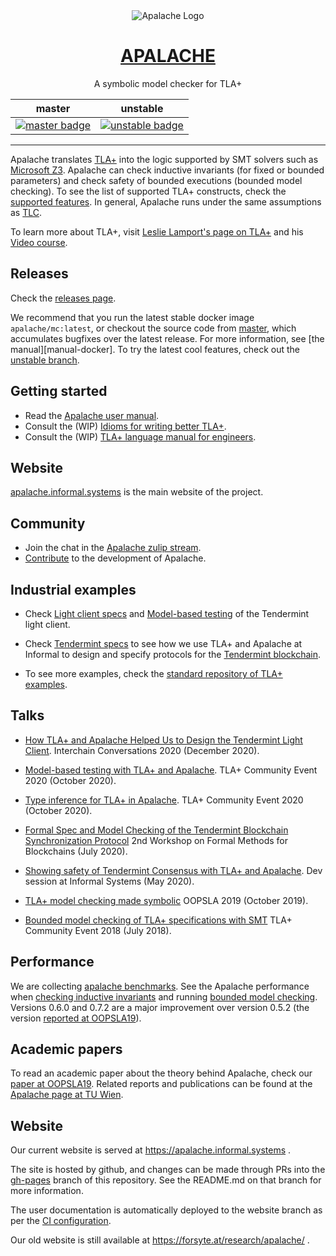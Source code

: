 <div align="center">
<img
src="https://raw.githubusercontent.com/informalsystems/apalache/99e58d6f5eebcc41f432a126a13a5f8d2ae7afe6/logo-apalache.svg"
alt="Apalache Logo">

<h1><a href="https://apalache.informal.systems/">APALACHE</a></h1>

<p>A symbolic model checker for TLA+<p>

|             master             |              unstable              |
| :----------------------------: | :--------------------------------: |
| [![master badge][]][master-ci] | [![unstable badge][]][unstable-ci] |

[master badge]: https://github.com/informalsystems/apalache/workflows/build/badge.svg?branch=master
[master-ci]: https://github.com/informalsystems/apalache/actions?query=branch%3Amaster+workflow%3Abuild
[unstable badge]: https://github.com/informalsystems/apalache/workflows/build/badge.svg?branch=unstable
[unstable-ci]: https://github.com/informalsystems/apalache/actions?query=branch%3Aunstable+workflow%3Abuild

</div>

---

Apalache translates [TLA+] into the logic supported by SMT solvers such as
[Microsoft Z3]. Apalache can check inductive invariants (for fixed or bounded
parameters) and check safety of bounded executions (bounded model checking). To
see the list of supported TLA+ constructs, check the [supported features]. In
general, Apalache runs under the same assumptions as [TLC].

To learn more about TLA+, visit [Leslie Lamport's page on TLA+] and his [Video
course].

## Releases

Check the [releases page].

We recommend that you run the latest stable docker image `apalache/mc:latest`,
or checkout the source code from [master], which accumulates bugfixes over the
latest release. For more information, see [the manual][manual-docker].
To try the latest cool features, check out the [unstable branch].

## Getting started

- Read the [Apalache user manual][user-manual].
- Consult the (WIP) [Idioms for writing better TLA+][idioms].
- Consult the (WIP) [TLA+ language manual for engineers][language-manual].

## Website

[apalache.informal.systems][] is the main website of the project.

## Community

- Join the chat in the [Apalache zulip stream].
- [Contribute](./CONTRIBUTING.md) to the development of Apalache.

## Industrial examples

- Check [Light client specs] and [Model-based testing] of the Tendermint
  light client.

- Check [Tendermint specs] to see how we use TLA+ and Apalache at Informal to
  design and specify protocols for the [Tendermint blockchain].

- To see more examples, check the [standard repository of TLA+ examples].

## Talks

- [How TLA+ and Apalache Helped Us to Design the Tendermint Light Client](https://www.crowdcast.io/e/interchain-conversations-II/38).
    Interchain Conversations 2020 (December 2020).

- [Model-based testing with TLA+ and Apalache](https://youtu.be/aveoIMphzW8).
  TLA+ Community Event 2020 (October 2020).

- [Type inference for TLA+ in Apalache](https://youtu.be/hnp25hmCMN8).
  TLA+ Community Event 2020 (October 2020).

- [Formal Spec and Model Checking of the Tendermint Blockchain Synchronization Protocol](https://youtu.be/h2Ovc1KWlXM)
  2nd Workshop on Formal Methods for Blockchains (July 2020).

- [Showing safety of Tendermint Consensus with TLA+ and Apalache](https://www.youtube.com/watch?v=aF20-28sMII).
  Dev session at Informal Systems (May 2020).

- [TLA+ model checking made symbolic](https://www.youtube.com/watch?v=e66FGgRzaqw)
  OOPSLA 2019 (October 2019).

- [Bounded model checking of TLA+ specifications with SMT](https://www.youtube.com/watch?v=Xl1--arESl8)
  TLA+ Community Event 2018 (July 2018).

## Performance

We are collecting [apalache benchmarks].  See the Apalache performance when
[checking inductive invariants] and running [bounded model checking]. Versions
0.6.0 and 0.7.2 are a major improvement over version 0.5.2 (the version
[reported at OOPSLA19](https://dl.acm.org/doi/10.1145/3360549)).

## Academic papers

To read an academic paper about the theory behind Apalache,
check our [paper at OOPSLA19](https://dl.acm.org/doi/10.1145/3360549).
Related reports and publications can be found at the
[Apalache page at TU Wien](http://forsyte.at/research/apalache/).

## Website

Our current website is served at https://apalache.informal.systems .

The site is hosted by github, and changes can be made through PRs into the
[gh-pages](https://github.com/informalsystems/apalache/tree/gh-pages) branch of
this repository. See the README.md on that branch for more information.

The user documentation is automatically deployed to the website branch as per
the [CI configuration](./.github/workflows/deploy.yml).

Our old website is still available at https://forsyte.at/research/apalache/ .

[TLA+]: http://lamport.azurewebsites.net/tla/tla.html
[Microsoft Z3]: https://github.com/Z3Prover/z3
[supported features]: ./docs/features.md
[TLC]: http://lamport.azurewebsites.net/tla/tools.html
[Leslie Lamport's page on TLA+]: http://lamport.azurewebsites.net/tla/tla.html
[Video course]: http://lamport.azurewebsites.net/video/videos.html
[releases page]: https://github.com/informalsystems/apalache/releases
[master]: https://github.com/informalsystems/apalache/tree/master
[unstable branch]: https://github.com/informalsystems/apalache/tree/unstable
[Apalache zulip stream]: https://informal-systems.zulipchat.com/#narrow/stream/265309-apalache
[Tendermint specs]: https://github.com/tendermint/spec/tree/master/rust-spec
[Tendermint blockchain]: https://github.com/tendermint
[standard repository of TLA+ examples]: https://github.com/tlaplus/Examples
[apalache benchmarks]: https://github.com/informalsystems/apalache-tests
[checking inductive invariants]: https://github.com/informalsystems/apalache-tests/blob/master/results/001indinv-report.md
[bounded model checking]: https://github.com/informalsystems/apalache-tests/blob/master/results/002bmc-report.md
[user-manual]: http://informalsystems.github.io/apalache/docs/index.html
[user-manual-docker]: https://apalache.informal.systems/docs/apalache/installation/docker.html
[language-manual]: https://apalache.informal.systems/docs/lang/index.html
[idioms]: https://apalache.informal.systems//docs/idiomatic/index.html
[Light client specs]: https://github.com/tendermint/spec/tree/master/rust-spec/lightclient/verification
[Model-based testing]: https://github.com/informalsystems/tendermint-rs/tree/master/light-client/tests/support/model_based#light-client-model-based-testing-guide
[apalache.informal.systems]: https://apalache.informal.systems
